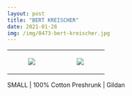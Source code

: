 ```yaml
---
layout: post
title: "BERT KREISCHER"
date: 2021-01-28
img: /img/0473-bert-kreischer.jpg
---
```




<table style="width:100%;"><tr><td style="vertical-align:top;">
      <figure class="tmblr-full" data-orig-height="2048" data-orig-width="1365" data-orig-src="https://concertshirts.netlify.app/shirts/0473/0473-01.jpg"><img src="https://64.media.tumblr.com/c3f9b5e3254b4ffc898fc39bac4439ef/717e63a9da6daa79-bc/s540x810/c2cfcbbfdc83830294e61bd94bfffe02ceecd023.jpg" data-orig-height="2048" data-orig-width="1365" data-orig-src="https://concertshirts.netlify.app/shirts/0473/0473-01.jpg"/></figure></td>
    <td style="vertical-align:top;">
      <figure class="tmblr-full" data-orig-height="2048" data-orig-width="1365" data-orig-src="https://concertshirts.netlify.app/shirts/0473/0473-02.jpg"><img src="https://64.media.tumblr.com/2c1edfc9b82663cdba9ca16cf3e1ad25/717e63a9da6daa79-ad/s540x810/04c45540dafc5c1f7928f0365ed69538e1192ddf.jpg" data-orig-height="2048" data-orig-width="1365" data-orig-src="https://concertshirts.netlify.app/shirts/0473/0473-02.jpg"/></figure></td>
  </tr></table><p>
  SMALL | 100% Cotton Preshrunk | Gildan
</p>
